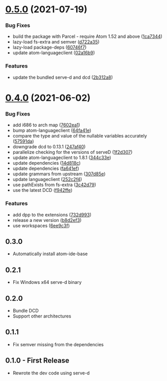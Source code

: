# [0.5.0](https://github.com/Pure-D/atom-ide-d/compare/v0.4.0...v0.5.0) (2021-07-19)


### Bug Fixes

* build the package with Parcel - require Atom 1.52 and above ([1ca7344](https://github.com/Pure-D/atom-ide-d/commit/1ca73444d1de58c576d8e4f2429b204a275b4789))
* lazy-load fs-extra and semver ([d722a35](https://github.com/Pure-D/atom-ide-d/commit/d722a354c10c2779f492cbb6d57ac2d9e869c264))
* lazy-load package-deps ([60746f7](https://github.com/Pure-D/atom-ide-d/commit/60746f78e9f55b33f1e7c37f07a47c8957c2abab))
* update atom-languageclient ([02a16b9](https://github.com/Pure-D/atom-ide-d/commit/02a16b9be2948fa0dece323c270eb451e157f4da))


### Features

* update the bundled serve-d and dcd ([2b312a8](https://github.com/Pure-D/atom-ide-d/commit/2b312a86835b032d60dfe628a1dc84651ab89cb8))

# [0.4.0](https://github.com/Pure-D/atom-ide-d/compare/v0.3.0...v0.4.0) (2021-06-02)


### Bug Fixes

* add i686 to arch map ([7602ea1](https://github.com/Pure-D/atom-ide-d/commit/7602ea168ae53d316fc6aedfaec805d7418ef036))
* bump atom-languageclient ([64fa41e](https://github.com/Pure-D/atom-ide-d/commit/64fa41ee4a00c70c6743b33e54a84945f7129cfb))
* compare the type and value of the nullable variables accurately ([57591da](https://github.com/Pure-D/atom-ide-d/commit/57591da3ff13e7cf8a9d493cd2776466c8a95e8a))
* downgrade dcd to 0.13.1 ([247af40](https://github.com/Pure-D/atom-ide-d/commit/247af40f6ee0bc61d8f051b874fa0f6820e3e1d0))
* parallelize checking for the versions of serveD ([1f2d307](https://github.com/Pure-D/atom-ide-d/commit/1f2d307454a4f0c7d0ee786db56bb5819672166b))
* update atom-languageclient to 1.8.1 ([344c33e](https://github.com/Pure-D/atom-ide-d/commit/344c33e78e525d4be9870d7ae44d56c9132f3e63))
* update dependencies ([14d818c](https://github.com/Pure-D/atom-ide-d/commit/14d818cae530535fff5eba3b8dfc391941e568d8))
* update dependencies ([fa641ef](https://github.com/Pure-D/atom-ide-d/commit/fa641efafc472621a4e85e31eb8aa72f0edd2b25))
* update grammars from upstream ([307d85e](https://github.com/Pure-D/atom-ide-d/commit/307d85e1c92364a82fde38d9abb1745e8b63ab23))
* update languageclient ([252c2f4](https://github.com/Pure-D/atom-ide-d/commit/252c2f496006b16ba64b48ec024c0f77d45c2102))
* use pathExists from fs-extra ([3c42d79](https://github.com/Pure-D/atom-ide-d/commit/3c42d796bcebd84955e7f2a2ce67342a1dee57ba))
* use the latest DCD ([f942ffe](https://github.com/Pure-D/atom-ide-d/commit/f942ffec3e888b9d500909cf5a02f628602f4f0f))


### Features

* add dpp to the extensions ([732d993](https://github.com/Pure-D/atom-ide-d/commit/732d9935ed155daffc0408495994a51fa698ff7d))
* release a new version ([b8d2ef3](https://github.com/Pure-D/atom-ide-d/commit/b8d2ef33e31fc137d462825e8c5b0b9fe92e4d01))
* use workspaces ([6ee9c3f](https://github.com/Pure-D/atom-ide-d/commit/6ee9c3f21f3ef8ca49c7567ab0acb7d8e606c64a))

## 0.3.0
  - Automatically install atom-ide-base

## 0.2.1
  - Fix Windows x64 serve-d binary

## 0.2.0
 - Bundle DCD
 - Support other architectures

## 0.1.1
 - Fix semver missing from the dependencies


## 0.1.0 - First Release
 - Rewrote the dev code using serve-d
